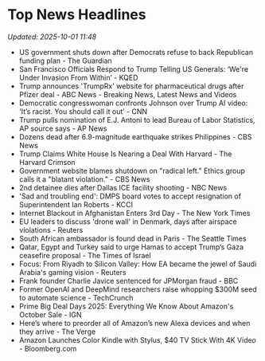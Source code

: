# Top News Headlines

_Updated: 2025-10-01 11:48_

- US government shuts down after Democrats refuse to back Republican funding plan - The Guardian
- San Francisco Officials Respond to Trump Telling US Generals: ‘We're Under Invasion From Within’ - KQED
- Trump announces 'TrumpRx' website for pharmaceutical drugs after Pfizer deal - ABC News - Breaking News, Latest News and Videos
- Democratic congresswoman confronts Johnson over Trump AI video: ‘It’s racist. You should call it out’ - CNN
- Trump pulls nomination of E.J. Antoni to lead Bureau of Labor Statistics, AP source says - AP News
- Dozens dead after 6.9-magnitude earthquake strikes Philippines - CBS News
- Trump Claims White House Is Nearing a Deal With Harvard - The Harvard Crimson
- Government website blames shutdown on "radical left." Ethics group calls it a "blatant violation." - CBS News
- 2nd detainee dies after Dallas ICE facility shooting - NBC News
- 'Sad and troubling end': DMPS board votes to accept resignation of Superintendent Ian Roberts - KCCI
- Internet Blackout in Afghanistan Enters 3rd Day - The New York Times
- EU leaders to discuss 'drone wall' in Denmark, days after airspace violations - Reuters
- South African ambassador is found dead in Paris - The Seattle Times
- Qatar, Egypt and Turkey said to urge Hamas to accept Trump’s Gaza ceasefire proposal - The Times of Israel
- Focus: From Riyadh to Silicon Valley: How EA became the jewel of Saudi Arabia's gaming vision - Reuters
- Frank founder Charlie Javice sentenced for JPMorgan fraud - BBC
- Former OpenAI and DeepMind researchers raise whopping $300M seed to automate science - TechCrunch
- Prime Big Deal Days 2025: Everything We Know About Amazon's October Sale - IGN
- Here’s where to preorder all of Amazon’s new Alexa devices and when they arrive - The Verge
- Amazon Launches Color Kindle with Stylus, $40 TV Stick With 4K Video - Bloomberg.com